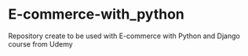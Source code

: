 # E-commerce-with_python
Repository create to be used with E-commerce with Python and Django course from Udemy
